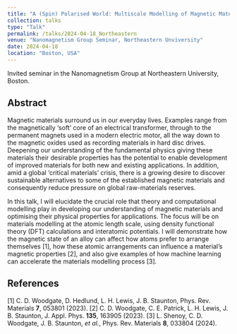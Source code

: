 ```yaml
---
title: "A (Spin) Polarised World: Multiscale Modelling of Magnetic Materials for Energy Applications"
collection: talks
type: "Talk"
permalink: /talks/2024-04-18_Northeastern
venue: "Nanomagnetism Group Seminar, Northeastern Unviversity"
date: 2024-04-18
location: "Boston, USA"
---
```


Invited seminar in the Nanomagnetism Group at Northeastern University, Boston.

<h2>Abstract</h2>
Magnetic materials surround us in our everyday lives. Examples range from the magnetically ‘soft’ core of an electrical transformer, through to the permanent magnets used in a modern electric motor, all the way down to the magnetic oxides used as recording materials in hard disc drives. Deepening our understanding of the fundamental physics giving these materials their desirable properties has the potential to enable development of improved materials for both new and existing applications. In addition, amid a global ‘critical materials’ crisis, there is a growing desire to discover sustainable alternatives to some of the established magnetic materials and consequently reduce pressure on global raw-materials reserves.

In this talk, I will elucidate the crucial role that theory and computational modelling play in developing our understanding of magnetic materials and optimising their physical properties for applications. The focus will be on materials modelling at the atomic length scale, using density functional theory (DFT) calculations and interatomic potentials. I will demonstrate how the magnetic state of an alloy can affect how atoms prefer to arrange themselves [1], how these atomic arrangements can influence a material’s magnetic properties [2], and also give examples of how machine learning can accelerate the materials modelling process [3].


<h2>References</h2>
[1] C. D. Woodgate, D. Hedlund, L. H. Lewis, J. B. Staunton, Phys. Rev. Materials <b>7</b>, 053801 (2023).
[2] C. D. Woodgate, C. E. Patrick, L. H. Lewis, J. B. Staunton, J. Appl. Phys. <b>135</b>, 163905 (2023).
[3] L. Shenoy, C. D. Woodgate, J. B. Staunton, <i>et al.</i>, Phys. Rev. Materials <b>8</b>, 033804 (2024).
